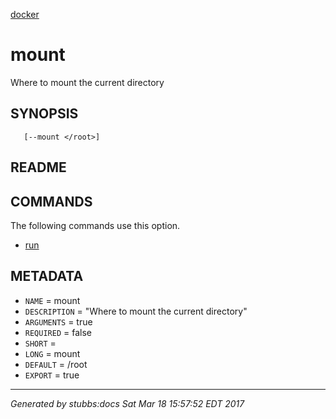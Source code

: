 [docker](../../index.html)

# mount

Where to mount the current directory

## SYNOPSIS

       [--mount </root>]

## README



## COMMANDS

The following commands use this option.

* [run](../../commands/run/index.html)

## METADATA

* `NAME` = mount
* `DESCRIPTION` = "Where to mount the current directory"
* `ARGUMENTS` = true
* `REQUIRED` = false
* `SHORT` = 
* `LONG` = mount
* `DEFAULT` = /root
* `EXPORT` = true

----

*Generated by stubbs:docs Sat Mar 18 15:57:52 EDT 2017*

